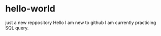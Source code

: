 # hello-world
just a new reppository
Hello I am new to github
I am currently practicing SQL query.

